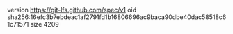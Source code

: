 version https://git-lfs.github.com/spec/v1
oid sha256:16efc3b7ebdeac1af2791fd1b16806696ac9baca90dbe40dac58518c61c71571
size 4209
